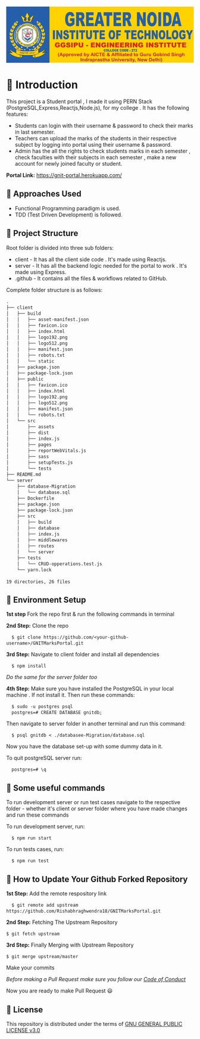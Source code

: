 ![GNIT College Logo](https://github.com/Rishabhraghwendra18/GNITMarksPortal/blob/main/client/src/assets/GNITLogo.jpg?raw=true)


# 📌 Introduction
This project is a Student portal , I made it using PERN Stack (PostgreSQL,Express,Reactjs,Node.js), for my college . It has the following features:

- Students can login with their username & password to check their marks in last semester.
- Teachers can upload the marks of the students in their respective subject by logging into portal using their username & password.
- Admin has the all the rights to check students marks in each semester , check faculties with their subjects in each semester , make a new account for newly joined faculty or student.

**Portal Link:** https://gnit-portal.herokuapp.com/


## 📌 Approaches Used
- Functional Programming paradigm is used.
- TDD (Test Driven Development) is followed.


## 📌 Project Structure
Root folder is divided into three sub folders:

- client - It has all the client side code . It's made using Reactjs.
- server - It has all the backend logic needed for the portal to work . It's made using Express.
- .github - It contains all the files & workflows related to GitHub.

Complete folder structure is as follows:

```
.
├── client
│   ├── build
│   │   ├── asset-manifest.json
│   │   ├── favicon.ico
│   │   ├── index.html
│   │   ├── logo192.png
│   │   ├── logo512.png
│   │   ├── manifest.json
│   │   ├── robots.txt
│   │   └── static
│   ├── package.json
│   ├── package-lock.json
│   ├── public
│   │   ├── favicon.ico
│   │   ├── index.html
│   │   ├── logo192.png
│   │   ├── logo512.png
│   │   ├── manifest.json
│   │   └── robots.txt
│   └── src
│       ├── assets
│       ├── dist
│       ├── index.js
│       ├── pages
│       ├── reportWebVitals.js
│       ├── sass
│       ├── setupTests.js
│       └── tests
├── README.md
└── server
    ├── database-Migration
    │   └── database.sql
    ├── Dockerfile
    ├── package.json
    ├── package-lock.json
    ├── src
    │   ├── build
    │   ├── database
    │   ├── index.js
    │   ├── middlewares
    │   ├── routes
    │   └── server
    ├── tests
    │   └── CRUD-opperations.test.js
    └── yarn.lock

19 directories, 26 files
```


## 📌 Environment Setup
**1st step** Fork the repo first & run the following commands in terminal

**2nd Step:** Clone the repo

      $ git clone https://github.com/<your-github-username>/GNITMarksPortal.git

**3rd Step:** Navigate to client folder and install all dependencies

      $ npm install

_Do the same for the server folder too_

**4th Step:** Make sure you have installed the PostgreSQL in your local machine . If not install it. Then run these commands:

      $ sudo -u postgres psql
      postgres=# CREATE DATABASE gnitdb;

Then navigate to server folder in another terminal and run this command:

      $ psql gnitdb < ./databasee-Migration/database.sql

Now you have the database set-up with some dummy data in it.

To quit postgreSQL server run:

      postgres=# \q


## 📌 Some useful commands
To run development server or run test cases navigate to the respective folder - whether it's client or server folder where you have made changes and run these commands

To run development server, run:

      $ npm run start

To run tests cases, run:

      $ npm run test


## 📌 How to Update Your Github Forked Repository
**1st Step:** Add the remote respository link

      $ git remote add upstream https://github.com/Rishabhraghwendra18/GNITMarksPortal.git

**2nd Step:** Fetching The Upstream Repository

    $ git fetch upstream

**3rd Step:** Finally Merging with Upstream Repository

    $ git merge upstream/master

Make your commits

*Before making a Pull Request make sure you follow our [Code of Conduct](https://github.com/Rishabhraghwendra18/GNITMarksPortal/blob/main/CODE_OF_CONDUCT.md)*

Now you are ready to make Pull Request 😃


## 📜 License
This repository is distributed under the terms of [GNU GENERAL PUBLIC LICENSE v3.0](https://github.com/Rishabhraghwendra18/GNITMarksPortal/blob/main/LICENSE)
